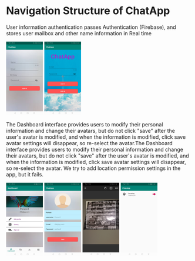# Navigation Structure of ChatApp
User information authentication passes Authentication (Firebase), and stores user mailbox and other name information in Real time

<img src="https://github.com/SimingZheng/ChatApp/blob/master/STRUCTURE%20images/1-1.jpg" height="200" width="100">  <img src="https://github.com/SimingZheng/ChatApp/blob/master/STRUCTURE%20images/1-2.jpg" height="200" width="100">

The Dashboard interface provides users to modify their personal information and change their avatars, but do not click "save" after the user's avatar is modified, and when the information is modified, click save avatar settings will disappear, so re-select the avatar.The Dashboard interface provides users to modify their personal information and change their avatars, but do not click "save" after the user's avatar is modified, and when the information is modified, click save avatar settings will disappear, so re-select the avatar.
We try to add location permission settings in the app, but it fails.

<img src="https://github.com/SimingZheng/ChatApp/blob/master/STRUCTURE%20images/2-1.jpg" height="200" width="100"> <img src="https://github.com/SimingZheng/ChatApp/blob/master/STRUCTURE%20images/2-4.jpg" height="200" width="100">  <img src="https://github.com/SimingZheng/ChatApp/blob/master/STRUCTURE%20images/2-2.jpg" height="200" width="100">  <img src="https://github.com/SimingZheng/ChatApp/blob/master/STRUCTURE%20images/2-3.jpg" height="200" width="100">  
